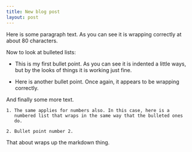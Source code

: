 ```yaml
---
title: New blog post
layout: post
---
```


Here is some paragraph text. As you can see it is wrapping correctly
at about 80 characters.

Now to look at bulleted lists:

   * This is my first bullet point. As you can see it is indented a
     little ways, but by the looks of things it is working just fine.

   * Here is another bullet point. Once again, it appears to be
     wrapping correctly.

And finally some more text.

	1. The same applies for numbers also. In this case, here is a
	   numbered list that wraps in the same way that the bulleted ones
	   do.

	2. Bullet point number 2.

That about wraps up the markdown thing.

